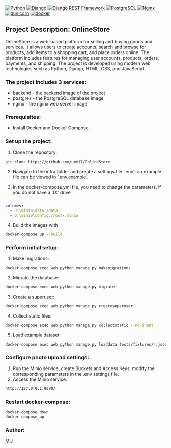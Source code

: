 [![Python](https://img.shields.io/badge/-Python-464646?style=flat-square&logo=Python)](https://www.python.org/)
[![Django](https://img.shields.io/badge/-Django-464646?style=flat-square&logo=Django)](https://www.djangoproject.com/)
[![Django REST Framework](https://img.shields.io/badge/-Django%20REST%20Framework-464646?style=flat-square&logo=Django%20REST%20Framework)](https://www.django-rest-framework.org/)
[![PostgreSQL](https://img.shields.io/badge/-PostgreSQL-464646?style=flat-square&logo=PostgreSQL)](https://www.postgresql.org/)
[![Nginx](https://img.shields.io/badge/-NGINX-464646?style=flat-square&logo=NGINX)](https://nginx.org/ru/)
[![gunicorn](https://img.shields.io/badge/-gunicorn-464646?style=flat-square&logo=gunicorn)](https://gunicorn.org/)
[![docker](https://img.shields.io/badge/-Docker-464646?style=flat-square&logo=docker)](https://www.docker.com/)

## Project Description: OnlineStore

OnlineStore is a web-based platform for selling and buying goods and services. It allows users to create accounts, search and browse for products, add items to a shopping cart, and place orders online. The platform includes features for managing user accounts, products, orders, payments, and shipping. The project is developed using modern web technologies such as Python, Django, HTML, CSS, and JavaScript.

### The project includes 3 services:

- backend - the backend image of the project
- postgres - the PostgreSQL database image
- nginx - the nginx web server image

### Prerequisites:

- Install Docker and Docker Compose.

### Set up the project:

1. Clone the repository:

```bash
git clone https://github.com/umv17/OnlineStore
```

2. Navigate to the infra folder and create a settings file '.env'; an example file can be viewed in '.env.example'.

3. In the docker-compose.yml file, you need to change the parameters, if you do not have a 'D:' drive
```yaml

volumes:
  - D:\minio\data:/data  
  - D:\minio\config:/root/.minio
```

4. Build the images with

```bash 
docker-compose up --build
``` 
### Perform initial setup:

1. Make migrations:

```bash 
docker-compose exec web python manage.py makemigrations
```
2. Migrate the database:

```bash 
docker-compose exec web python manage.py migrate
```

3. Create a superuser:

```bash 
docker-compose exec web python manage.py createsuperuser
```

4. Collect static files:

```bash 
docker-compose exec web python manage.py collectstatic --no-input
```

5. Load example dataset:

```bash 
docker-compose exec web python manage.py loaddata tests/fixtures/*.json
```

### Configure photo upload settings:

1. Run the Minio service, create Buckets and Access Keys; modify the corresponding parameters in the .env settings file.
2. Access the Minio service:

```bash
http://127.0.0.1:9090/
```

### Restart docker-compose:

```bash
docker-compose down
docker-compose up
```

### Author:
MU
